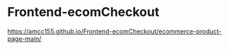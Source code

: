 # Frontend-ecomCheckout
https://amcc155.github.io/Frontend-ecomCheckout/ecommerce-product-page-main/
